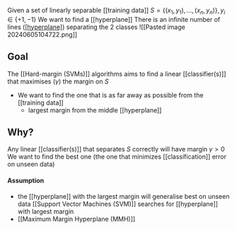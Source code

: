 Given a set of linearly separable [[training data]] $S = \{(x_1, y_1), ..., (x_n, y_n)\}, y_i \in \{+1, -1\}$
We want to find a [[hyperplane]]
There is an infinite number of lines ([[hyperplane]](s)) separating the 2 classes
![[Pasted image 20240605104722.png]]
## Goal
The [[Hard-margin (SVMs)]] algorithms aims to find a linear [[classifier(s)]] that maximises ($\gamma$) the margin on $S$
- We want to find the one that is as far away as possible from the [[training data]] 
	- largest margin from the middle [[hyperplane]]
## Why?
Any linear [[classifier(s)]] that separates $S$ correctly will have margin $\gamma > 0$
We want to find the best one (the one that minimizes [[classification]] error on unseen data)
#### Assumption
- the [[hyperplane]] with the largest margin will generalise best on unseen data
[[Support Vector Machines (SVM)]] searches for [[hyperplane]] with largest margin
- [[Maximum Margin Hyperplane (MMH)]]